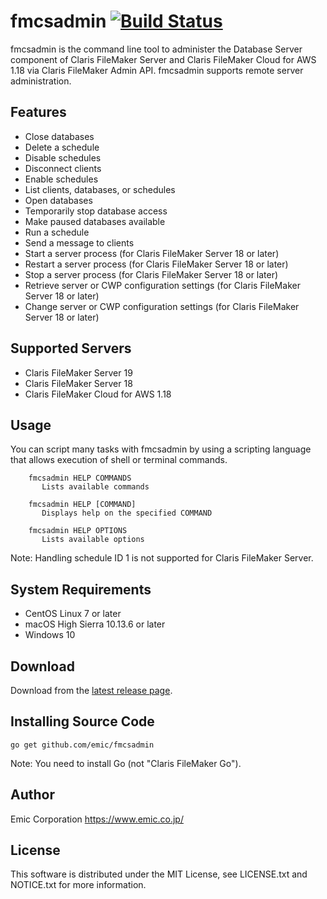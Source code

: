 fmcsadmin [![Build Status](https://travis-ci.org/emic/fmcsadmin.svg?branch=master)](https://travis-ci.org/emic/fmcsadmin)
=========
fmcsadmin is the command line tool to administer the Database Server component of Claris FileMaker Server and Claris FileMaker Cloud for AWS 1.18 via Claris FileMaker Admin API. fmcsadmin supports remote server administration.

Features
-----
- Close databases
- Delete a schedule
- Disable schedules
- Disconnect clients
- Enable schedules
- List clients, databases, or schedules
- Open databases
- Temporarily stop database access
- Make paused databases available
- Run a schedule
- Send a message to clients
- Start a server process (for Claris FileMaker Server 18 or later)
- Restart a server process (for Claris FileMaker Server 18 or later)
- Stop a server process (for Claris FileMaker Server 18 or later)
- Retrieve server or CWP configuration settings (for Claris FileMaker Server 18 or later)
- Change server or CWP configuration settings (for Claris FileMaker Server 18 or later)

Supported Servers
-----
- Claris FileMaker Server 19
- Claris FileMaker Server 18
- Claris FileMaker Cloud for AWS 1.18

Usage
-----
You can script many tasks with fmcsadmin by using a scripting language that allows execution of shell or terminal commands.

```
    fmcsadmin HELP COMMANDS
       Lists available commands

    fmcsadmin HELP [COMMAND]
       Displays help on the specified COMMAND

    fmcsadmin HELP OPTIONS
       Lists available options
```
Note: Handling schedule ID 1 is not supported for Claris FileMaker Server.

System Requirements
-----
- CentOS Linux 7 or later
- macOS High Sierra 10.13.6 or later
- Windows 10

Download
-----
Download from the [latest release page](https://github.com/emic/fmcsadmin/releases/latest).

Installing Source Code
-----
```
go get github.com/emic/fmcsadmin
```
Note: You need to install Go (not "Claris FileMaker Go").

Author
-----
Emic Corporation <https://www.emic.co.jp/>

License
-----
This software is distributed under the MIT License, see LICENSE.txt and NOTICE.txt for more information.